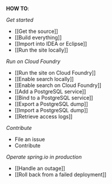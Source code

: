 **HOW TO**:

_Get started_
 - [[Get the source]]
 - [[Build everything]]
 - [[Import into IDEA or Eclipse]]
 - [[Run the site locally]]

_Run on Cloud Foundry_
 - [[Run the site on Cloud Foundry]]
 - [[Enable search locally]]
 - [[Enable search on Cloud Foundry]]
 - [[Add a PostgreSQL service]]
 - [[Bind to a PostgreSQL service]]
 - [[Export a PostgreSQL dump]]
 - [[Import a PostgreSQL dump]]
 - [[Retrieve access logs]]

_Contribute_
 - File an issue
 - Contribute

_Operate spring.io in production_
 - [[Handle an outage]]
 - [[Roll back from a failed deployment]]
